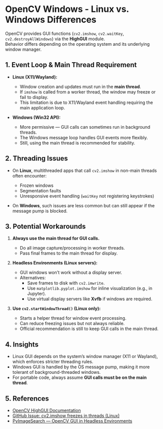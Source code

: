 # OpenCV Windows - Linux vs. Windows Differences

OpenCV provides GUI functions (`cv2.imshow`, `cv2.waitKey`, `cv2.destroyAllWindows`) via the **HighGUI** module.  
Behavior differs depending on the operating system and its underlying window manager.

## 1. Event Loop & Main Thread Requirement
- **Linux (X11/Wayland):**
  - Window creation and updates must run in the **main thread**.
  - If `imshow` is called from a worker thread, the window may freeze or fail to display.
  - This limitation is due to X11/Wayland event handling requiring the main application loop.

- **Windows (Win32 API):**
  - More permissive — GUI calls can sometimes run in background threads.
  - The Windows message loop handles GUI events more flexibly.
  - Still, using the main thread is recommended for stability.

## 2. Threading Issues
- On **Linux**, multithreaded apps that call `cv2.imshow` in non-main threads often encounter:
  - Frozen windows  
  - Segmentation faults  
  - Unresponsive event handling (`waitKey` not registering keystrokes)

- On **Windows**, such issues are less common but can still appear if the message pump is blocked.

## 3. Potential Workarounds
1. **Always use the main thread for GUI calls.**  
   - Do all image capture/processing in worker threads.  
   - Pass final frames to the main thread for display.

2. **Headless Environments (Linux servers):**  
   - GUI windows won’t work without a display server.  
   - Alternatives:
     - Save frames to disk with `cv2.imwrite`.  
     - Use `matplotlib.pyplot.imshow` for inline visualization (e.g., in Jupyter).  
     - Use virtual display servers like **Xvfb** if windows are required.

3. **Use `cv2.startWindowThread()` (Linux only):**  
   - Starts a helper thread for window event processing.  
   - Can reduce freezing issues but not always reliable.  
   - Official recommendation is still to keep GUI calls in the main thread.

## 4. Insights
- Linux GUI depends on the system’s window manager (X11 or Wayland), which enforces stricter threading rules.  
- Windows GUI is handled by the OS message pump, making it more tolerant of background-threaded windows.  
- For portable code, always assume **GUI calls must be on the main thread**.  

## 5. References
- [OpenCV HighGUI Documentation](https://docs.opencv.org/4.x/d7/dfc/group__highgui.html)  
- [GitHub Issue: cv2.imshow freezes in threads (Linux)](https://github.com/opencv/opencv/issues/16048)  
- [PyImageSearch — OpenCV GUI in Headless Environments](https://pyimagesearch.com/)  


